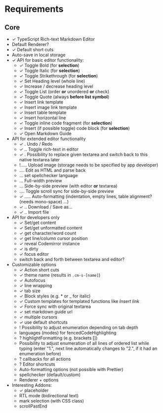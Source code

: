 # Requirements

## Core

- ✓ TypeScript Rich-text Markdown Editor
- Default Renderer?
- ✓ Default short cuts
- Auto-save in local storage
- ✓ API for basic editor functionality:
  - ✓ Toggle Bold (for **selection**)
  - ✓ Toggle Italic (for **selection**)
  - ✓ Toggle Strikethrough (for **selection**)
  - ✓ Set Heading level (whole line)
  - ✓ Increase / decrease heading level
  - ✓ Toggle List (order **or** unordered **or** check)
  - ✓ Toggle Quote (always **before list symbol**)
  - ✓ Insert link template
  - ✓ Insert image link template
  - ✓ Insert table template
  - ✓ Insert horizontal line
  - ✓ Toggle inline code fragment (for **selection**)
  - ✓ Insert (if possible toggle) code block (for **selection**)
  - ✓ Open Markdown Guide
- API for extended editor functionality
  - ✓ . Undo / Redo
  - ✓ .. Toggle rich-text in editor
  - ✓ . Possibility to replace given textarea and switch back to this native textarea later
  - !..... Upload image (storage needs to be specified by app developer)
  - .... Edit as HTML and parse back
  - ... set spellchecker language
  - ... Full-width preview
  - ... Side-by-side preview (with editor **or** textarea)
  - .... Toggle scroll sync for side-by-side preview
  - ✓ ..... Auto-formatting (indentation, empty lines, table alignment? (needs mono-space) ...)
  - ✓ .. Download / Save as...
  - ✓ .. Import file
- API for developers only
  - ✓ Set/get content
  - ✓ Set/get unformatted content
  - ✓ get character/word count
  - ✓ get line/column cursor position
  - ✓ reveal Codemirror instance
  - ✓ is dirty
  - ✓ focus editor
  - switch back and forth between textarea and editor?
- Customizable options
  - ✓ Action short cuts
  - ✓ theme name (results in `.cm-s-[name]`)
  - ✓ Autofocus
  - ✓ line wrapping
  - ✓ tab size
  - ✓ Block styles (e.g. \* or \_ for italic)
  - ✓ Custom templates for templated functions like _Insert link_
  - ✓ Force sync with original textarea
  - ✓ set markdown guide url
  - ✓ multiple cursors
  - ✓ use default shortcuts
  - ! Possibility to adjust enumeration depending on tab depth
  - languages (modes) for fencedCodeHighlighting
  - ? highlightFormatting (e.g. brackets [])
  - Possibility to adjust enumeration of all lines of ordered list while typing
    (enter "1.", next line automatically changes to "2.", if it had an enumeration before)
  - ? callbacks for all actions
  - ? Editor shortcuts
  - Auto-formatting options (not possible with Prettier)
  - spellchecker (default/custom)
  - Renderer + options
- Interesting Addons:
  - ✓ placeholder
  - RTL mode (bidirectional text)
  - mark selection (with CSS class)
  - scrollPastEnd
